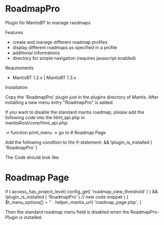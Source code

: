 # RoadmapPro

Plugin for MantisBT to manage raodmaps

Features

+ create and manage different roadmap profiles
+ display different roadmaps as specified in a profile
+ additional informations
+ directory for simple navigation (requires javascript enabled)

Requirements

+ MantisBT 1.2.x | MantisBT 1.3.x

Installation

  Copy the 'RoadmapPro' plugin just in the plugins directory of Mantis. After installing a new menu entry "RoadmapPro" is added.

  If you want to disable the standard mantis roadmap, please add the following code into the html_api.php in  
  mantisRoot/core/html_api.php:  
 
  -> function print_menu -> go to # Roadmap Page  
 
  Add the following condition to the if-statement: && !plugin_is_installed ( 'RoadmapPro' )  

  The Code should look like

  # Roadmap Page
  if ( access_has_project_level( config_get( 'roadmap_view_threshold' ) ) 
       && !plugin_is_installed ( 'RoadmapPro' )  // new code snippet
     ) 
  {
     $t_menu_options[] = '' . helper_mantis_url( 'roadmap_page.php';
  }
 
  Then the standard roadmap menu field is disabled when the RoadmapPro-Plugin is installed. 